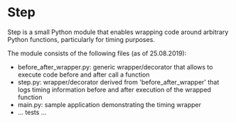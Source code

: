 # Step

Step is a small Python module that enables wrapping code around arbitrary Python functions, particularly for timing purposes.

The module consists of the following files (as of 25.08.2019):
  - before_after_wrapper.py: generic wrapper/decorator that allows to execute code before and after call a function 
  - step.py: wrapper/decorator derived from 'before_after_wrapper' that logs timing information before and after execution of the wrapped function
  - main.py: sample application demonstrating the timing wrapper
  - ... tests ...
  